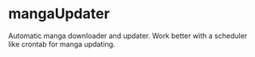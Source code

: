 mangaUpdater
============

Automatic manga downloader and updater. Work better with a scheduler like crontab for manga updating.
